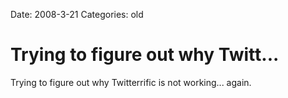 Date: 2008-3-21
Categories: old

# Trying to figure out why Twitt...

Trying to figure out why Twitterrific is not working... again.
